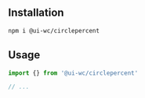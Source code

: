 ## Installation

```sh
npm i @ui-wc/circlepercent
```

## Usage

```ts
import {} from '@ui-wc/circlepercent'

// ...
```
